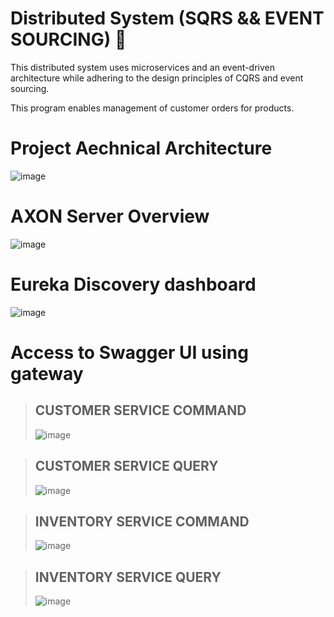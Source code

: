 # Distributed System (SQRS && EVENT SOURCING) :convenience_store:

This distributed system uses microservices and an event-driven architecture while adhering to the design principles of CQRS and event sourcing.

This program enables management of customer orders for products.

# Project Aechnical Architecture

![image](https://user-images.githubusercontent.com/70094556/209580623-32b14374-dc2e-425b-b5f8-03597b651891.png)

# AXON Server Overview

![image](https://user-images.githubusercontent.com/70094556/209576933-74dcdfaf-e48a-42c5-bd55-98d25ba5998b.png)

# Eureka Discovery dashboard

![image](https://user-images.githubusercontent.com/70094556/209577377-d9c941c5-b5c4-4161-8730-8cf5ece931bd.png)

# Access to Swagger UI using gateway

> ## CUSTOMER SERVICE COMMAND
>
>![image](https://user-images.githubusercontent.com/70094556/209577704-a90e41ca-384d-49b3-a3b9-93292ed2cc0a.png)
>

> ## CUSTOMER SERVICE QUERY
>
>![image](https://user-images.githubusercontent.com/70094556/209577981-da3fd463-6993-47cd-adc5-51ef38895391.png)
>


> ## INVENTORY SERVICE COMMAND
>
>![image](https://user-images.githubusercontent.com/70094556/209578089-d2831788-c8c2-4e61-b9e4-faecfb9b021a.png)
>

> ## INVENTORY SERVICE QUERY
>
>![image](https://user-images.githubusercontent.com/70094556/209578124-33e43443-d94c-44da-a7d7-a1d796ce6693.png)
>
